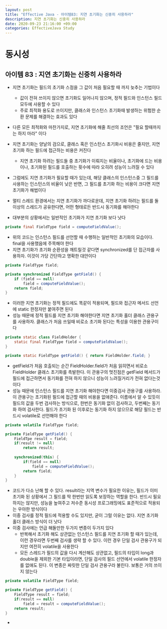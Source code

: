 ```yaml
---
layout: post
title: "Effective Java - 아이템83: 지연 초기화는 신중히 사용하라"
description: 지연 초기화는 신중히 사용하라
date: 2020-09-23 21:16:00 +09:00
categories: EffectiveJava Study
---
```



# 동시성

## 아이템 83 : 지연 초기화는 신중히 사용하라

- 지연 초기화는 필드의 초기화 스점을 그 값이 처음 필요할 때 까지 늦추는 기법이다
    * 값이 전혀 쓰이지 않으면 초기화도 일어나지 않으며, 정적 필드와 인스턴스 필드 모두에 사용할 수 있다
    * 주로 최적화 용도로 쓰이지만, 클래스와 인스턴스 초기화때 발생하는 위험한 순환 문제를 해결하는 효과도 있다

- 다른 모든 최적화와 마찬가지로, 지연 초기화에 해줄 최선의 조언은 "필요 할때까지는 하지 마라" 이다
- 지연 초기화는 양날의 검으로, 클래스 혹은 인스턴스 초기화시 비용은 줄지만, 지연 초기화 하는 필드에 접근하는 비용은 커진다
    * 지연 초기화 하려는 필드들 중 초기화가 이뤄지는 비율이나, 초기화에 드는 비용이나, 초기화된 필드를 호출하는 횟수에 따라 오히려 성능이 느려질 수 있다

- 그럼에도 지연 초기화가 필요할 때가 있는데, 해당 클래스의 인스턴스중 그 필드를 사용하는 인스턴스의 비율이 낮은 반면, 그 필드를 초기화 하는 비용이 크다면 지연 초기화가 해법이다
- 멀티 스레드 환경에서는 지연 초기화가 까다로운데, 지연 초기화 하려는 필드를 둘 이상의 스레드가 공유한다면, 어떤 형태로든 반드시 동기화를 해야한다
- 대부분의 상황에서는 일반적인 초기화가 지연 초기화 보다 낫다

```java
private final FieldType field = computeFieldValue();
```

- 위의 코드는 인스턴스 필드를 선언할 때 수행하는 일반적인 초기화의 모습이다. final을 사용했음에 주목해야 한다
- 지연 초기화가 초기화 순환성을 깨트릴것 같다면 synchronized를 단 접근자를 사용하자. 이것이 가당 간단하고 명확한 대안이다

```java
private FieldType field;

private synchronized FieldType getField() {
    if (field == null)
        field = computeFieldValue();
    return field;
}
```

- 이러한 지연 초기화는 정적 필드에도 똑같이 적용되며, 필드와 접근자 메서드 선언에 static 한정자만 붙여주면 된다
- 성능 때문에 정적 필드를 지연 초기화 해야한다면 지연 초기화 홀더 클래스 관용구를 사용하자. 클래스가 처음 쓰일때 비로소 초기화 된다는 특성을 이용한 관용구이다

```java
private static class FieldHolder {
    static final FieldType field = computeFieldValue();
}

private static FieldType getField() { return FieldHolder.field; }
```

- getField가 처음 호출되는 순간 FieldHolder.field가 처음 읽히면서 비로소 FieldHolder 클래스 초기화를 촉발한다. 이 관용구의 멋진점은 getField 메서드가 필드에 접근하면서 동기화를 전혀 하지 않으니 성능이 느려질거리가 전혀 없다는것이다
- 성능 때문에 인스턴스 필드를 지연 초기화 해야한다면 이중검사 관용구를 사용하라. 이 관용구는 초기화된 필드에 접근할 때의 비용을 없애준다. 이름에서 알 수 있듯이 필드의 값을 두번 검사하는 방식으로, 한번은 동기화 없이 검사하고, 두번째는 동기화 하여 검사한다. 필드가 초기화 된 이후로는 동기화 하지 않으므로 해당 필드는 반드시 volatile로 선언해야 한다

```java
private volatile FieldType field;

private FieldType getField() {
    FieldTpe result = field;
    if(result != null) 
        return result;
    
    synchronized(this) {
        if(field == null)
            field = computeFieldValue();
        return field;
    }
}
```

- 코드가 다소 난해 할 수 있다. result라는 지역 변수가 필요한 이유는, 필드가 이미 초기화 된 상황에서 그 필드를 딱 한번만 읽도록 보장하는 역할을 한다. 반드시 필요하지는 않지만, 성능을 높여주고 저수준 동시성 프로그래밍에도 표준적으로 적용되는 우아한 방식이다
- 이중 검사를 정적 필드에 적용할 수도 있지만, 굳이 그럴 이유는 없다. 지연 초기화 홀더 클래스 방식이 더 낫다
- 이중 검사에는 언급 해둘만한 두가지 변종이 두가지 있다
    * 반복해서 초기화 해도 상관없는 인스턴스 필드를 지연 초기화 할 때가 있는데, 이런 경우라면 두번째 검사를 생략 할 수 있다. 이런 경우 단일 검사 관용구가 되지만 여전히 volatile을 사용한다
    * 모든 스레드가 필드의 값을 다시 계산해도 상관없고, 필드의 타입이 long과 double을 제외한 기본 타입이라면, 단일 검사의 필드 선언에서 volatile 한정자를 없애도 된다. 이 변종은 짜릿한 단일 검사 관용구라 불린다. 보통은 거의 쓰이지 않는다

```java
private volatile FieldType field;

private FieldType getField() {
    FieldType result = field;
    if(result == null)
        field = result = computeFieldValue();
    return result;
}
```

- 